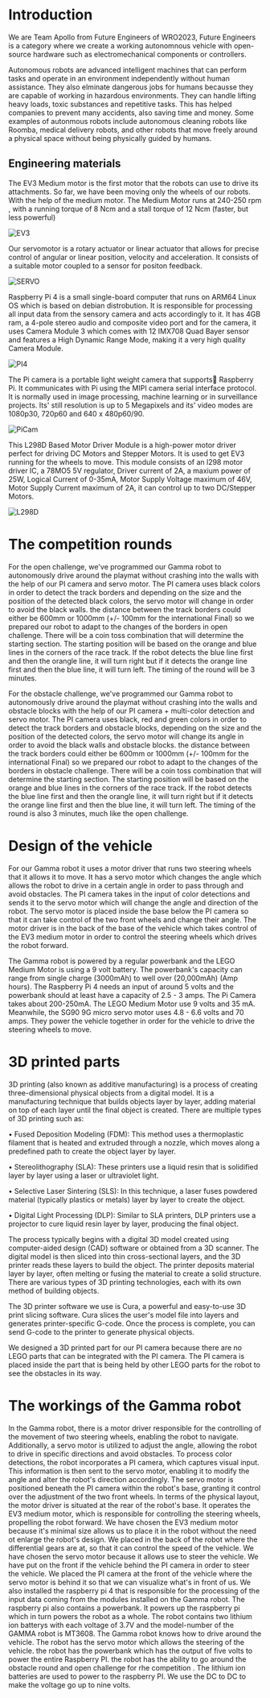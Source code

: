 <h1>Introduction</h1>

We are Team Apollo from Future Engineers of WRO2023, Future Engineers is a category where we create a working autonomnous vehicle with open-source hardware such as electromechanical components or controllers. 

Autonomous robots are advanced intelligent machines that can perform tasks and operate in an environment independently without human assistance. They also elminate dangerous jobs for humans becausse they are capable of working in hazardous environments. They can handle lifting heavy loads, toxic substances and repetitive tasks. This has helped companies to prevent many accidents, also saving time and money. Some examples of autonmous robots include autonomous cleaning robots like Roomba, medical delivery robots, and other robots that move freely around a physical space without being physically guided by humans.

<h2>Engineering materials</h2>
The EV3 Medium motor is the first motor that the robots can use to drive its attachments. So far, we have been moving only the wheels of our robots. With the help of the medium motor. The Medium Motor runs at 240-250 rpm , with a running torque of 8 Ncm and a stall torque of 12 Ncm (faster, but less powerful)

![EV3](https://user-images.githubusercontent.com/101916087/236661666-030f9d6b-68d3-44a4-8af5-b1633461205e.jpeg)



Our servomotor is a rotary actuator or linear actuator that allows for precise control of angular or linear position, velocity and acceleration. It consists of a suitable motor coupled to a sensor for positon feedback.

![SERVO](https://user-images.githubusercontent.com/101916087/235341557-77cccdea-9d87-4324-8b55-59c7aa7b43cf.jpeg)

Raspberry Pi 4 is a small single-board computer that runs on ARM64 Linux OS which is based on debian distrobution.
It is responsible for processing all input data from the sensory camera and acts accordingly to it. It has 4GB ram, a 4-pole stereo audio and composite video port and for the camera, it uses Camera Module 3 which comes with 12 IMX708 Quad Bayer sensor and features a High Dynamic Range Mode, making it a very high quality Camera Module. 

![PI4](https://user-images.githubusercontent.com/101916087/235341511-94ac211c-986b-4d27-8e97-62f3fcb628b0.jpeg)

The Pi camera is a portable light weight camera that supports ٍRaspberry Pi. It communicates with Pi using the MIPI camera serial interface protocol. It is normally used in image processing, machine learning or in surveillance projects. Its' still resolution is up to 5 Megapixels and its' video modes are 1080p30, 720p60 and 640 x 480p60/90.

![PiCam](https://user-images.githubusercontent.com/101916087/235341629-eaca2838-3ec3-4641-97b5-8107403502fa.jpeg)

This L298D Based Motor Driver Module is a high-power motor driver perfect for driving DC Motors and Stepper Motors. It is used to get EV3 running for the wheels to move. This module consists of an l298 motor driver IC, a 78MO5 5V regulator, Driver current of 2A, a maxium power of 25W, Logical Current of 0-35mA, Motor Supply Voltage maximum of 46V, Motor Supply Current maximum of 2A, it can control up to two DC/Stepper Motors.

![L298D](https://user-images.githubusercontent.com/101916087/235342951-ed8c2e5c-3eb2-4694-af8b-07a9a87a359e.jpeg)

<h1>The competition rounds</h1>

For the open challenge, we've programmed our Gamma robot to autonomously drive around the playmat without crashing into the walls with the help of our PI camera and servo motor. The PI camera uses black colors in order to detect the track borders and depending on the size and the position of the detected black colors, the servo motor will change in order to avoid the black walls. the distance between the track borders could either be 600mm or 1000mm (+/- 100mm for the international Final) so we prepared our robot to adapt to the changes of the borders in open challenge. There will be a coin toss combination that will determine the starting section. The starting position will be based on the orange and blue lines in the corners of the race track. If the robot detects the blue line first and then the orangle line, it will turn right but if it detects the orange line first and then the blue line, it will turn left. The timing of the round will be 3 minutes.

For the obstacle challenge, we've programmed our Gamma robot to autonomously drive around the playmat without crashing into the walls and obstacle blocks with the help of our PI camera + multi-color detection and servo motor. The PI camera uses black, red and green colors in order to detect the track borders and obstacle blocks, depending on the size and the position of the detected colors, the servo motor will change its angle in order to avoid the black walls and obstacle blocks. the distance between the track borders could either be 600mm or 1000mm (+/- 100mm for the international Final) so we prepared our robot to adapt to the changes of the borders in obstacle challenge. There will be a coin toss combination that will determine the starting section. The starting position will be based on the orange and blue lines in the corners of the race track. If the robot detects the blue line first and then the orangle line, it will turn right but if it detects the orange line first and then the blue line, it will turn left. The timing of the round is also 3 minutes, much like the open challenge.

<h1>Design of the vehicle</h1>

For our Gamma robot it uses a motor driver that runs two steering wheels that it allows it to move. It has a servo motor which changes the angle which allows the robot to drive in a certain angle in order to pass through and avoid obstacles. The PI camera takes in the input of color detections and sends it to the servo motor which will change the angle and direction of the robot. The servo motor is placed inside the base below the PI camera so that it can take control of the two front wheels and change their angle. The motor driver is in the back of the base of the vehicle which takes control of the EV3 medium motor in order to control the steering wheels which drives the robot forward.

The Gamma robot is powered by a regular powerbank and the LEGO Medium Motor is using a 9 volt battery. The powerbank's capacity can range from single charge (3000mAh) to well over (20,000mAh) (Amp hours).
The Raspberry Pi 4 needs an input of around 5 volts and the powerbank should at least have a capacity of 2.5 - 3 amps. The Pi Camera takes about 200-250mA. The LEGO Medium Motor use 9 volts and 35 mA. Meanwhile, the SG90 9G micro servo motor uses 4.8 - 6.6 volts and 70 amps. They power the vehicle together in order for the vehicle to drive the steering wheels to move.                

<h1>3D printed parts</h1>

3D printing (also known as additive manufacturing) is a process of creating three-dimensional physical objects from a digital model. It is a manufacturing technique that builds objects layer by layer, adding material on top of each layer until the final object is created. There are multiple types of 3D printing such as:

• Fused Deposition Modeling (FDM): This method uses a thermoplastic filament that is heated and extruded through a nozzle, which moves along a predefined path to create the object layer by layer.

• Stereolithography (SLA): These printers use a liquid resin that is solidified layer by layer using a laser or ultraviolet light.

• Selective Laser Sintering (SLS): In this technique, a laser fuses powdered material (typically plastics or metals) layer by layer to create the object.

• Digital Light Processing (DLP): Similar to SLA printers, DLP printers use a projector to cure liquid resin layer by layer, producing the final object.

The process typically begins with a digital 3D model created using computer-aided design (CAD) software or obtained from a 3D scanner. The digital model is then sliced into thin cross-sectional layers, and the 3D printer reads these layers to build the object. The printer deposits material layer by layer, often melting or fusing the material to create a solid structure. There are various types of 3D printing technologies, each with its own method of building objects. 

The 3D printer software we use is Cura, a powerful and easy-to-use 3D print slicing software. Cura slices the user's model file into layers and generates printer-specific G-code.
Once the process is complete, you can send G-code to the printer to generate physical objects.

We designed a 3D printed part for our PI camera because there are no LEGO parts that can be integrated with the PI camera. The PI camera is placed inside the part that is being held by other LEGO parts for the robot to see the obstacles in its way. 

<h1>The workings of the Gamma robot</h1>

In the Gamma robot, there is a motor driver responsible for the controlling of the movement of two steering wheels, enabling the robot to navigate. Additionally, a servo motor is utilized to adjust the angle, allowing the robot to drive in specific directions and avoid obstacles.
To process color detections, the robot incorporates a PI camera, which captures visual input. This information is then sent to the servo motor, enabling it to modify the angle and alter the robot's direction accordingly.
The servo motor is positioned beneath the PI camera within the robot's base, granting it control over the adjustment of the two front wheels. In terms of the physical layout, the motor driver is situated at the rear of the robot's base. It operates the EV3 medium motor, which is responsible for controlling the steering wheels, propelling the robot forward. We have chosen the EV3 medium motor because it's minimal size allows us to place it in the robot without the need ot enlarge the robot's design. We placed in the back of the robot where the differential gears are at, so that it can control the speed of the vehicle. We have chosen the servo motor because it allows use to steer the vehicle. We have put on the front if the vehicle behind the PI camera in order to steer the vehicle. We placed the PI camera at the front of the vehicle where the servo motor is behind it so that we can visualize what's in front of us. We also installed the raspberry pi 4 that is responsible for the processing of the input data coming from the modules installed on the Gamma robot. The raspberry pi also contains a powerbank. It powers up the raspberry pi which in turn powers the robot as a whole.
The robot contains two lithium ion batterys with each voltage of 3.7V and the model-number of the GAMMA robot is MT3608.
The Gamma robot knows how to drive around the vehicle. The robot has the servo motor which allows the steering of the vehicle.
the robot has the powerbank which has the output of five volts to power the entire Raspberry PI. the robot has the ability to go around the obstacle round and open challenge for rhe competition
.
The lithium ion batteries are used to power to the raspberry PI. We use the DC to DC to make the voltage go up to nine volts.






